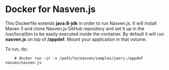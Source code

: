 # Docker for Nasven.js
This Dockerfile extends **java:8-jdk** in order to run Nasven.js. It will install Maven 3 and clone Nasven.js GitHub repository and set it up in the /usr/local/bin to be easily executed inside the container. By default it will run **nasven.js** on top of **/appdef**. Mount your application in that volume.

To run, do: 

        # docker run -it -v /path/to/nasven/samples/jaxrs:/appdef nasven/nasven.js
